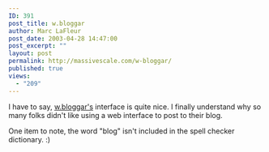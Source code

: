 ```yaml
---
ID: 391
post_title: w.bloggar
author: Marc LaFleur
post_date: 2003-04-28 14:47:00
post_excerpt: ""
layout: post
permalink: http://massivescale.com/w-bloggar/
published: true
views:
  - "209"
---
```

I have to say, <a href="http://massivescale.blob.core.windows.net/blogmedia/2003/04/wbloggar.com" target="_blank">w.bloggar's</a> interface is quite nice. I finally understand why so many folks didn't like using a web interface to post to their blog.

One item to note, the word "blog" isn't included in the spell checker dictionary. :)